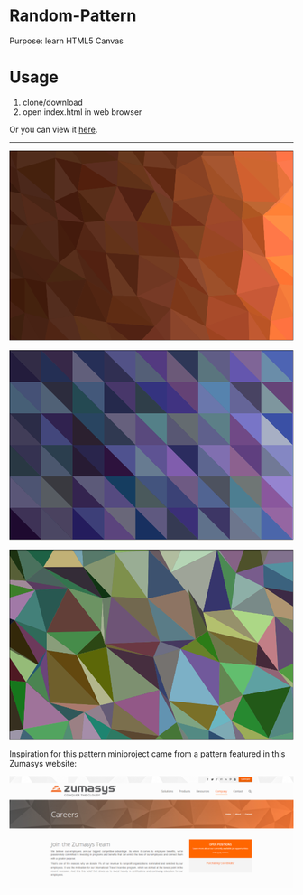 # Random-Pattern
Purpose: learn HTML5 Canvas

# Usage
1. clone/download
2. open index.html in web browser

 Or you can view it [here](http://ealmachar.github.io/projects/pattern.js/index.html).

---

![alt text](https://raw.githubusercontent.com/ealmachar/Random-Pattern/master/pattern%20examples/1.png "example 1")

![alt text](https://raw.githubusercontent.com/ealmachar/Random-Pattern/master/pattern%20examples/2.PNG "example 2")

![alt text](https://raw.githubusercontent.com/ealmachar/Random-Pattern/master/pattern%20examples/3.PNG "example 3")


Inspiration for this pattern miniproject came from a pattern featured in this Zumasys website:


![alt text](https://raw.githubusercontent.com/ealmachar/Random-Pattern/master/pattern%20examples/pattern_inspiration.png "example inspiration")